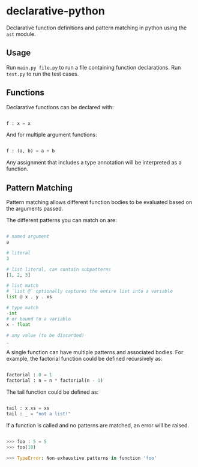 # declarative-python

Declarative function definitions and pattern matching in python using the `ast` module.

## Usage

Run `main.py file.py` to run a file containing function declarations.
Run `test.py` to run the test cases.

## Functions
Declarative functions can be declared with: 
```python

f : x = x

```

And for multiple argument functions:
```python

f : (a, b) = a + b

```

Any assignment that includes a type annotation will be interpreted as a function.

## Pattern Matching

Pattern matching allows different function bodies to be evaluated based on the arguments passed.

The different patterns you can match on are:
```python

# named argument
a

# literal
3

# list literal, can contain subpatterns
[1, 2, 3]

# list match
# `list @` optionally captures the entire list into a variable
list @ x . y . xs

# type match
-int
# or bound to a variable
x - float

# any value (to be discarded)
_

```

A single function can have multiple patterns and associated bodies.
For example, the factorial function could be defined recursively as:

```python

factorial : 0 = 1
factorial : n = n * factorial(n - 1)

```

The tail function could be defined as:

```python

tail : x.xs = xs
tail : _ = "not a list!"

```

If a function is called and no patterns are matched, an error will be raised.

```python

>>> foo : 5 = 5
>>> foo(10)

>>> TypeError: Non-exhaustive patterns in function 'foo'

```
